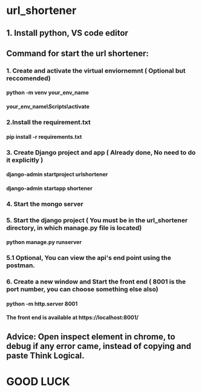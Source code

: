 # url_shortener
## 1. Install python, VS code editor
## Command for start the url shortener:
### 1. Create and activate the virtual enviornemnt ( Optional but reccomended) 
#### python -m venv your_env_name
#### your_env_name\Scripts\activate
### 2.Install the requirement.txt
#### pip install -r requirements.txt
### 3. Create Django project and app ( Already done, No need to do it explicitly )
#### django-admin startproject urlshortener
#### django-admin startapp shortener
### 4. Start the mongo server
### 5. Start the django project ( You must be in the url_shortener directory, in which manage.py file is located)
#### python manage.py runserver
### 5.1 Optional, You can view the api's end point using the postman.
### 6. Create a new window and Start the front end ( 8001 is the port number, you can choose something else also)
#### python -m http.server 8001 
#### The front end is available at https://localhost:8001/
## Advice: Open inspect element in chrome, to debug if any error came, instead of copying and paste Think Logical. 
# GOOD LUCK

